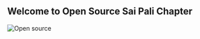 ## Welcome to Open Source Sai Pali Chapter
![Open source](https://www.browserstack.com/blog/content/images/2022/03/Banner@2x--2-.png)
